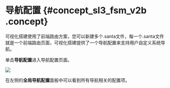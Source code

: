 # 导航配置 {#concept_sl3_fsm_v2b .concept}

可视化搭建使用了前端路由方案，您可以新建多个.santa文件，每一个.santa文件就是一个前端路由页面，可视化搭建提供了一个导航配置来支持用户自定义系统导航。

单击**导航配置**进入导航配置页面。

![](http://static-aliyun-doc.oss-cn-hangzhou.aliyuncs.com/assets/img/17767/15345605989713_zh-CN.png)

在左侧的**全局导航配置**面板中可以看到所有导航相关的配置项。

